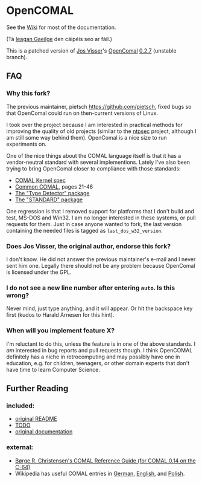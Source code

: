 # OpenCOMAL

See the [Wiki](https://github.com/poldy/OpenCOMAL/wiki) for most of the
documentation.

(Tá [leagan Gaeilge](LÉIGHMÉ.md) den cáipéis seo ar fáil.)

This is a patched version of [Jos Visser](http://www.josvisser.nl/)'s
[OpenComal](http://www.josvisser.nl/opencomal/)
[0.2.7](http://www.josvisser.nl/opencomal/opencomal-0.2.7-pre1-work.tar.gz) (unstable branch).

## FAQ

### Why this fork?

The previous maintainer, pietsch <https://github.com/pietsch>, fixed
bugs so that OpenComal could run on then-current versions of Linux.

I took over the project because I am interested in practical
methods for improving the quality of old projects (similar to the
[ntpsec](https://www.ntpsec.org/) project, although I am still
some way behind them). OpenComal is a nice size to run experiments
on.

One of the nice things about the COMAL language itself is
that it has a vendor-neutral standard with several implementions.
Lately I've also been trying to bring OpenComal closer to compliance
with those standards:
* [COMAL Kernel spec](http://datamuseum.dk/wiki/COMAL/standardization#TeleNova.2C_Nyn.C3.A4shamn.2C_Sweden._March_13_to_16.2C_1985)
* [Common COMAL](https://computerarchive.org/files/computer/newsletters/comal-today/COMAL_Today_Issue_24.pdf), pages 21-46
* [The "Type Detector" package](samples/examples/computer.md)
* [The "STANDARD" package](samples/examples/standard.md)

One regression is that I removed support for platforms that I don't
build and test, MS-DOS and Win32.
I am no longer interested in these systems, or pull requests for them.
Just in case anyone wanted to fork,
the last version containing the needed files is tagged as `last_dos_w32_version`.

### Does Jos Visser, the original author, endorse this fork?

I don't know. He did not answer the previous maintainer's e-mail
and I never sent him one. Legally there should not
be any problem because OpenComal is licensed under the GPL.

### I do not see a new line number after entering `auto`. Is this wrong?

Never mind, just type anything, and it will appear. Or hit the
backspace key first (kudos to Harald Arnesen for this hint).

### When will you implement feature X?

I'm reluctant to do this, unless the feature is in one of the above
standards. I *am* interested in bug reports and pull requests
though. I think OpenCOMAL definitely has a niche in retrocomputing
and may possibly have one in education, e.g. for children, teenagers, or
other domain experts
that don't have time to learn Computer Science.

## Further Reading

### included:
* [original README](README.orig)
* [TODO](https://github.com/poldy/OpenCOMAL/wiki/TODO)
* [original documentation](doc/)

### external:
* [Børge R. Christensen's COMAL Reference Guide (for COMAL 0.14 on the C-64)](http://www.c64-wiki.de/index.php/COMAL_Reference_Guide)
* Wikipedia has useful COMAL entries in
  [German](https://de.wikipedia.org/wiki/COMAL),
  [English](https://en.wikipedia.org/wiki/COMAL), and
  [Polish](https://pl.wikipedia.org/wiki/Comal).
